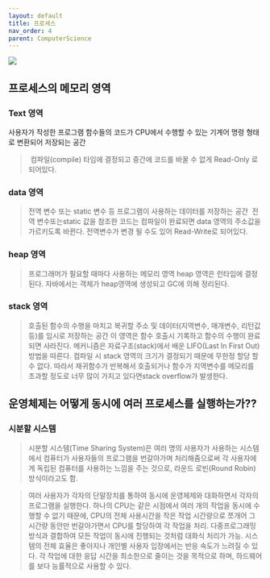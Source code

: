 ```yaml
---
layout: default
title: 프로세스
nav_order: 4
parent: ComputerScience
---
```


![](https://velog.velcdn.com/images/yoohj77/post/3cc33f93-48cb-4c61-95ac-c2ce8a278e0a/image.png)
## 프로세스의 메모리 영역
### Text 영역
사용자가 작성한 프로그램 함수들의 코드가 CPU에서 수행할 수 있는 기계어 명령 형태로 변환되어 저장되는 공간
>  컴파일(compile) 타임에 결정되고 중간에 코드를 바꿀 수 없게 Read-Only 로 되어있다.
 
### data 영역
> 전역 변수 또는 static 변수 등 프로그램이 사용하는 데이터를 저장하는 공간
>  전역 변수또는static 값을 참조한 코드는 컴파일이 완료되면 data 영역의 주소값을 가르키도록 바뀐다. 전역변수가 변경 될 수도 있어 Read-Write로 되어있다.
 
### heap 영역
> 프로그래머가 필요할 때마다 사용하는 메모리 영역
heap 영역은 런타임에 결정된다. 자바에서는 객체가 heap영역에 생성되고 GC에 의해 정리된다.

### stack 영역
> 호출된 함수의 수행을 마치고 복귀할 주소 및 데이터(지역변수, 매개변수, 리턴값 등)를 임시로 저장하는 공간
이 영역은 함수 호출시 기록하고 함수의 수행이 완료되면 사라진다. 메커니즘은 자료구조(stack)에서 배운 LIFO(Last In First Out) 방법을 따른다. 컴파일 시 stack 영역의 크기가 결정되기 때문에 무한정 할당 할 수 없다. 따라서 재귀함수가 반복해서 호출되거나 함수가 지역변수를 메모리를 초과할 정도로 너무 많이 가지고 있다면stack overflow가 발생한다.

## 운영체제는 어떻게 동시에 여러 프로세스를 실행하는가??

### 시분할 시스템 
> 시분할 시스템(Time Sharing System)은 여러 명의 사용자가 사용하는 시스템에서 컴퓨터가 사용자들의 프로그램을 번갈아가며 처리해줌으로써 각 사용자에게 독립된 컴퓨터를 사용하는 느낌을 주는 것으로, 라운드 로빈(Round Robin)방식이라고도 함.

> 여러 사용자가 각자의 단말장치를 통하여 동시에 운영체제와 대화하면서 각자의 프로그램을 실행한다.
하나의 CPU는 같은 시점에서 여러 개의 작업을 동시에 수행할 수 없기 때문에, CPU의 전체 사용시간을 작은 작업 시간량으로 쪼개어 그 시간량 동안만 번갈아가면서 CPU를 할당하여 각 작업을 처리.
다중프로그래밍 방식과 결합하여 모든 작업이 동시에 진행되는 것처럼 대화식 처리가 가능.
시스템의 전체 효율은 좋아지나 개인별 사용자 입장에서는 반응 속도가 느려질 수 있다.
각 작업에 대한 응답 시간을 최소한으로 줄이는 것을 목적으로 하며, 하드웨어를 보다 능률적으로 사용할 수 있다.